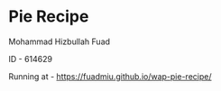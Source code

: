 # Pie Recipe

Mohammad Hizbullah Fuad

ID - 614629

Running at - https://fuadmiu.github.io/wap-pie-recipe/
